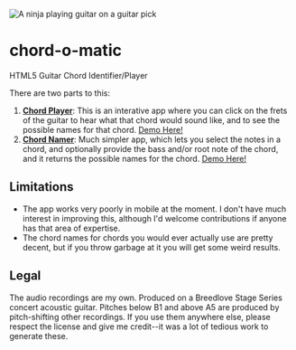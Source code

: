 ![A ninja playing guitar on a guitar pick](https://raw.githubusercontent.com/kiprobinson/chordomatic/master/app/img/pick-pic.png)

# chord-o-matic
HTML5 Guitar Chord Identifier/Player

There are two parts to this:
1. **[Chord Player](https://tilde.ampersand.space/chord-o-matic/chord-player.html)**: This is an interative app where you can click on the frets of the guitar to hear what that chord would sound like, and to see the possible names for that chord. [Demo Here!](https://tilde.ampersand.space/chord-o-matic/chord-player.html)
1. **[Chord Namer](https://tilde.ampersand.space/chord-o-matic/chord-namer.html)**: Much simpler app, which lets you select the notes in a chord, and optionally provide the bass and/or root note of the chord, and it returns the possible names for the chord. [Demo Here!](https://tilde.ampersand.space/chord-o-matic/chord-namer.html)

## Limitations
* The app works very poorly in mobile at the moment. I don't have much interest in improving this, although I'd welcome contributions if anyone has that area of expertise.
* The chord names for chords you would ever actually use are pretty decent, but if you throw garbage at it you will get some weird results.

## Legal
The audio recordings are my own. Produced on a Breedlove Stage Series concert acoustic guitar. Pitches below B1 and above A5 are produced by pitch-shifting other recordings. If you use them anywhere else, please respect the license and give me credit--it was a lot of tedious work to generate these.

